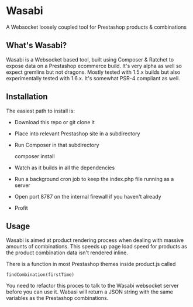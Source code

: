 # Wasabi
A Websocket loosely coupled tool for Prestashop products &amp; combinations

## What's Wasabi?

Wasabi is a Websocket based tool, built using Composer &amp; Ratchet to expose data on a Prestashop ecommerce build. It's very alpha as well so expect gremlins but not dragons. Mostly tested with 1.5.x builds but also experimentally tested with 1.6.x. It's somewhat PSR-4 compliant as well.

## Installation

The easiest path to install is:

- Download this repo or git clone it
- Place into relevant Prestashop site in a subdirectory
- Run Composer in that subdirectory

	composer install

- Watch as it builds in all the dependencies
- Run a background cron job to keep the index.php file running as a server
- Open port 8787 on the internal firewall if you haven't already
- Profit 


## Usage

Wasabi is aimed at product rendering process when dealing with massive amounts of combinations. This speeds up page load speed for products as the product combination data isn't rendered inline. 

There is a function in most Prestashop themes inside product.js called

	findCombination(firstTime)

You need to refactor this proces to talk to the Wasabi websocket server before you can use it. Wabasi will return a JSON string with the same variables as the Prestashop combinations.